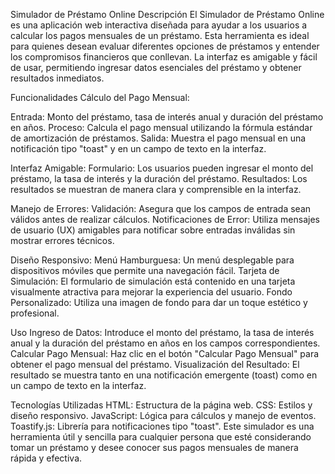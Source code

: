 Simulador de Préstamo Online
Descripción
El Simulador de Préstamo Online es una aplicación web interactiva diseñada para ayudar a los usuarios a calcular los pagos mensuales de un préstamo. Esta herramienta es ideal para quienes desean evaluar diferentes opciones de préstamos y entender los compromisos financieros que conllevan. La interfaz es amigable y fácil de usar, permitiendo ingresar datos esenciales del préstamo y obtener resultados inmediatos.

Funcionalidades
Cálculo del Pago Mensual:

Entrada: Monto del préstamo, tasa de interés anual y duración del préstamo en años.
Proceso: Calcula el pago mensual utilizando la fórmula estándar de amortización de préstamos.
Salida: Muestra el pago mensual en una notificación tipo "toast" y en un campo de texto en la interfaz.

Interfaz Amigable:
Formulario: Los usuarios pueden ingresar el monto del préstamo, la tasa de interés y la duración del préstamo.
Resultados: Los resultados se muestran de manera clara y comprensible en la interfaz.

Manejo de Errores:
Validación: Asegura que los campos de entrada sean válidos antes de realizar cálculos.
Notificaciones de Error: Utiliza mensajes de usuario (UX) amigables para notificar sobre entradas inválidas sin mostrar errores técnicos.

Diseño Responsivo:
Menú Hamburguesa: Un menú desplegable para dispositivos móviles que permite una navegación fácil.
Tarjeta de Simulación: El formulario de simulación está contenido en una tarjeta visualmente atractiva para mejorar la experiencia del usuario.
Fondo Personalizado: Utiliza una imagen de fondo para dar un toque estético y profesional.

Uso
Ingreso de Datos: Introduce el monto del préstamo, la tasa de interés anual y la duración del préstamo en años en los campos correspondientes.
Calcular Pago Mensual: Haz clic en el botón "Calcular Pago Mensual" para obtener el pago mensual del préstamo.
Visualización del Resultado: El resultado se muestra tanto en una notificación emergente (toast) como en un campo de texto en la interfaz.

Tecnologías Utilizadas
HTML: Estructura de la página web.
CSS: Estilos y diseño responsivo.
JavaScript: Lógica para cálculos y manejo de eventos.
Toastify.js: Librería para notificaciones tipo "toast".
Este simulador es una herramienta útil y sencilla para cualquier persona que esté considerando tomar un préstamo y desee conocer sus pagos mensuales de manera rápida y efectiva.
